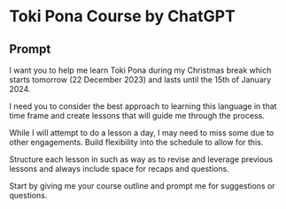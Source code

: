 # Toki Pona Course by ChatGPT

## Prompt

I want you to help me learn Toki Pona during my Christmas break which starts tomorrow (22 December 2023) and lasts until the 15th of January 2024.

I need you to consider the best approach to learning this language in that time frame and create lessons that will guide me through the process.

While I will attempt to do a lesson a day, I may need to miss some due to other engagements. Build flexibility into the schedule to allow for this.

Structure each lesson in such as way as to revise and leverage previous lessons and always include space for recaps and questions.

Start by giving me your course outline and prompt me for suggestions or questions.